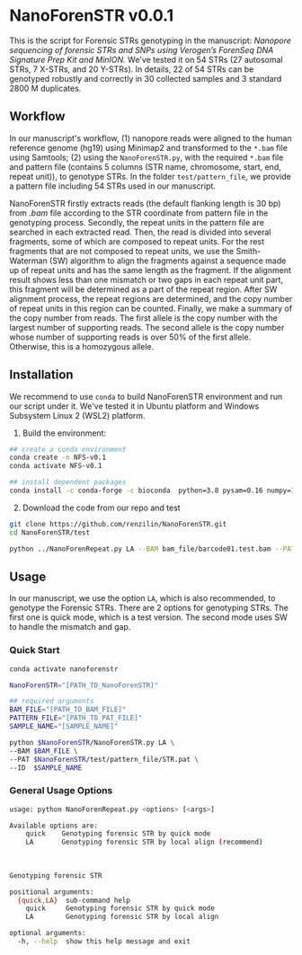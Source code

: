 # NanoForenSTR v0.0.1

This is the script for Forensic STRs genotyping in the manuscript: *Nanopore sequencing of forensic STRs and SNPs using Verogen’s ForenSeq DNA Signature Prep Kit and MinION.* We've tested it on 54 STRs (27 autosomal STRs, 7 X-STRs, and 20 Y-STRs). In details, 22 of 54 STRs can be genotyped robustly and correctly in 30 collected samples and 3 standard 2800 M duplicates.



## Workflow

In our manuscript's workflow, (1) nanopore reads were aligned to the human reference genome (hg19) using Minimap2 and transformed to the `*.bam` file using Samtools; (2) using the `NanoForenSTR.py`, with the required `*.bam` file and pattern file (contains 5 columns (STR name, chromosome, start, end, repeat unit)), to genotype STRs. In the folder `test/pattern_file`, we provide a pattern file including 54 STRs used in our manuscript.

NanoForenSTR firstly extracts reads (the default flanking length is 30 bp) from *.bam* file according to the STR coordinate from pattern file in the genotyping process. Secondly, the repeat units in the pattern file are searched in each extracted read. Then, the read is divided into several fragments, some of which are composed to repeat units. For the rest fragments that are not composed to repeat units, we use the Smith-Waterman (SW) algorithm to align the fragments against a sequence made up of repeat units and has the same length as the fragment. If the alignment result shows less than one mismatch or two gaps in each repeat unit part, this fragment will be determined as a part of the repeat region. After SW alignment process, the repeat regions are determined, and the copy number of repeat units in this region can be counted. Finally, we make a summary of the copy number from reads. The first allele is the copy number with the largest number of supporting reads. The second allele is the copy number whose number of supporting reads is over 50% of the first allele. Otherwise, this is a homozygous allele. 



## Installation

We recommend to use  `conda` to build NanoForenSTR environment and run our script under it. We've tested it in Ubuntu platform and Windows Subsystem Linux 2 (WSL2) platform.

1.  Build the environment:

```bash
## create a conda environment
conda create -n NFS-v0.1
conda activate NFS-v0.1

## install dependent packages
conda install -c conda-forge -c bioconda  python=3.8 pysam=0.16 numpy=1.19 pandas=1.1.3 cython=0.29
```



2. Download the code from our repo and test

```bash
git clone https://github.com/renzilin/NanoForenSTR.git
cd NanoForenSTR/test

python ../NanoForenRepeat.py LA --BAM bam_file/barcode01.test.bam --PAT pattern_file/STRtest.pat --ID test
```



## Usage

In our manuscript, we use the option `LA`, which is also recommended, to genotype the Forensic STRs. There are 2 options for genotyping STRs. The first one is quick mode, which is a test version. The second mode uses SW to handle the mismatch and gap. 

### Quick Start

 ```bash
conda activate nanoforenstr

NanoForenSTR="[PATH_TO_NanoForenSTR]"

## required arguments
BAM_FILE="[PATH_TO_BAM_FILE]"
PATTERN_FILE="[PATH_TO_PAT_FILE]"
SAMPLE_NAME="[SAMPLE_NAME]"

python $NanoForenSTR/NanoForenSTR.py LA \
--BAM $BAM_FILE \
--PAT $NanoForenSTR/test/pattern_file/STR.pat \
--ID  $SAMPLE_NAME
 ```



### General Usage Options

```bash
usage: python NanoForenRepeat.py <options> [<args>]

Available options are:    
    quick    Genotyping forensic STR by quick mode
    LA       Genotyping forensic STR by local align (recommend)
    
    
    
Genotyping forensic STR

positional arguments:
  {quick,LA}  sub-command help
    quick     Genotyping forensic STR by quick mode
    LA        Genotyping forensic STR by local align

optional arguments:
  -h, --help  show this help message and exit

```







